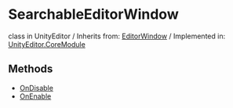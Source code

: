 # SearchableEditorWindow
class in UnityEditor
 / Inherits from: <a href="https://docs.unity3d.com/6000.0/Documentation/ScriptReference/EditorWindow.html">EditorWindow</a> / Implemented in: <a href="https://docs.unity3d.com/6000.0/Documentation/ScriptReference/UnityEditor.CoreModule.html">UnityEditor.CoreModule</a>
## Methods
- <a href="https://docs.unity3d.com/6000.0/Documentation/ScriptReference/SearchableEditorWindow.OnDisable.html">OnDisable</a>
- <a href="https://docs.unity3d.com/6000.0/Documentation/ScriptReference/SearchableEditorWindow.OnEnable.html">OnEnable</a>
